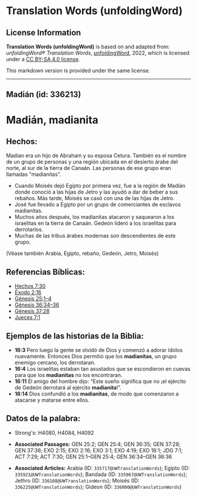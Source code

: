 # Translation Words (unfoldingWord)

## License Information

**Translation Words (unfoldingWord)** is based on and adapted from: _unfoldingWord® Translation Words_, [unfoldingWord](https://unfoldingword.org/utw), 2022, which is licensed under a [CC BY-SA 4.0 license](https://creativecommons.org/licenses/by-sa/4.0/legalcode.en).

This markdown version is provided under the same license.



--------------------------------

## Madián (id: 336213)

Madián, madianita
=================

Hechos:
-------

Madían era un hijo de Abraham y su esposa Cetura. También es el nombre de un grupo de personas y una región ubicada en el desierto árabe del norte, al sur de la tierra de Canaán. Las personas de ese grupo eran llamadas "madianitas".

* Cuando Moisés dejó Egipto por primera vez, fue a la región de Madián donde conoció a las hijas de Jetro y las ayudó a dar de beber a sus rebaños. Más tarde, Moisés se casó con una de las hijas de Jetro.
* José fue llevado a Egipto por un grupo de comerciantes de esclavos madianitas.
* Muchos años después, los madianitas atacaron y saquearon a los israelitas en la tierra de Canaán. Gedeón lideró a los israelitas para derrotarlos.
* Muchas de las tribus árabes modernas son descendientes de este grupo.

(Véase también Arabia, Egipto, rebaño, Gedeón, Jetro, Moisés)

Referencias Bíblicas:
---------------------

* [Hechos 7:30](https://ref.ly/Acts7:30)
* [Éxodo 2:16](https://ref.ly/Exod2:16)
* [Génesis 25:1–4](https://ref.ly/Gen25:1-Gen25:4)
* [Génesis 36:34–36](https://ref.ly/Gen36:34-Gen36:36)
* [Génesis 37:28](https://ref.ly/Gen37:28)
* [Jueces 7:1](https://ref.ly/Judg7:1)

Ejemplos de las historias de la Biblia:
---------------------------------------

* **16:3** Pero luego la gente se olvidó de Dios y comenzó a adorar ídolos nuevamente. Entonces Dios permitió que los **madianitas**, un grupo enemigo cercano, los derrotaran.
* **16:4** Los israelitas estaban tan asustados que se escondieron en cuevas para que los **madianitas** no los encontraran.
* **16:11** El amigo del hombre dijo: “Este sueño significa que no ¡el ejército de Gedeón derrotará al ejército **madianita**!”.
* **16:14** Dios confundió a los **madianitas**, de modo que comenzaron a atacarse y matarse entre ellos.

Datos de la palabra:
--------------------

* Strong's: H4080, H4084, H4092

* **Associated Passages:** GEN 25:2; GEN 25:4; GEN 36:35; GEN 37:28; GEN 37:36; EXO 2:15; EXO 2:16; EXO 3:1; EXO 4:19; EXO 18:1; JDG 7:1; ACT 7:29; ACT 7:30; GEN 25:1–GEN 25:4; GEN 36:34–GEN 36:36
* **Associated Articles:** Arabia (ID: `335717@UWTranslationWords`); Egipto (ID: `335921@UWTranslationWords`); Bandada (ID: `335967@UWTranslationWords`); Jethro (ID: `336108@UWTranslationWords`); Moisés (ID: `336225@UWTranslationWords`); Gideon (ID: `336000@UWTranslationWords`)

